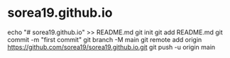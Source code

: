 # sorea19.github.io
echo "# sorea19.github.io" >> README.md
git init
git add README.md
git commit -m "first commit"
git branch -M main
git remote add origin https://github.com/sorea19/sorea19.github.io.git
git push -u origin main
